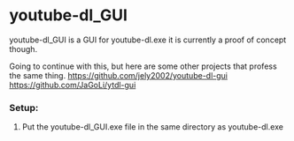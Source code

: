 # youtube-dl_GUI

youtube-dl_GUI is a GUI for youtube-dl.exe it is currently a proof of concept though.

Going to continue with this, but here are some other projects that profess the same thing.
https://github.com/jely2002/youtube-dl-gui
https://github.com/JaGoLi/ytdl-gui

### Setup:
1. Put the youtube-dl_GUI.exe file in the same directory as youtube-dl.exe
